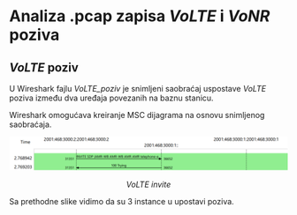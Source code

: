 # Analiza .pcap zapisa *VoLTE* i *VoNR* poziva


## *VoLTE* poziv

U Wireshark fajlu *VoLTE_poziv* je snimljeni saobraćaj uspostave *VoLTE* poziva između dva uređaja povezanih na baznu stanicu.

Wireshark omogućava kreiranje MSC dijagrama na osnovu snimljenog saobraćaja. 
<p align="center">
  <img src="https://github.com/Eniz2309/SSMTK-projekt/blob/main/Ilustracije/VoLTE_invite.png" alt="*VoLTE* invite" width="700" />
</p>
<p align="center">
  <em>VoLTE invite</em>
</p>

Sa prethodne slike vidimo da su 3 instance u upostavi poziva. 
